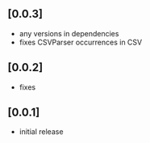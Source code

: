 ## [0.0.3]

- any versions in dependencies
- fixes CSVParser occurrences in CSV

## [0.0.2]

- fixes

## [0.0.1]

- initial release
